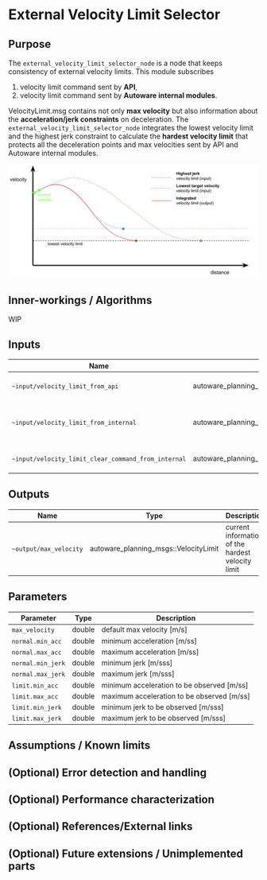 # External Velocity Limit Selector

## Purpose

The `external_velocity_limit_selector_node` is a node that keeps consistency of external velocity limits. This module subscribes

1. velocity limit command sent by **API**,
2. velocity limit command sent by **Autoware internal modules**.

VelocityLimit.msg contains not only **max velocity** but also information about the **acceleration/jerk constraints** on deceleration. The `external_velocity_limit_selector_node` integrates the lowest velocity limit and the highest jerk constraint to calculate the **hardest velocity limit** that protects all the deceleration points and max velocities sent by API and Autoware internal modules.

![selector algorithm](./image/external_velocity_limit_selector.png)

## Inner-workings / Algorithms

WIP

<!-- Write how this package works. Flowcharts and figures are great. Add sub-sections as you like.

Example:
  ### Flowcharts

  ...(PlantUML or something)

  ### State Transitions

  ...(PlantUML or something)

  ### How to filter target obstacles

  ...

  ### How to optimize trajectory

  ...
-->

## Inputs

| Name                                                | Type                                           | Description                                   |
| --------------------------------------------------- | ---------------------------------------------- | --------------------------------------------- |
| `~input/velocity_limit_from_api`                    | autoware_planning_msgs::VelocityLimit             | velocity limit from api                       |
| `~input/velocity_limit_from_internal`               | autoware_planning_msgs::VelocityLimit             | velocity limit from autoware internal modules |
| `~input/velocity_limit_clear_command_from_internal` | autoware_planning_msgs::VelocityLimitClearCommand | velocity limit clear command                  |

## Outputs

| Name                   | Type                               | Description                                       |
| ---------------------- | ---------------------------------- | ------------------------------------------------- |
| `~output/max_velocity` | autoware_planning_msgs::VelocityLimit | current information of the hardest velocity limit |

## Parameters

| Parameter         | Type   | Description                                |
| ----------------- | ------ | ------------------------------------------ |
| `max_velocity`    | double | default max velocity [m/s]                 |
| `normal.min_acc`  | double | minimum acceleration [m/ss]                |
| `normal.max_acc`  | double | maximum acceleration [m/ss]                |
| `normal.min_jerk` | double | minimum jerk [m/sss]                       |
| `normal.max_jerk` | double | maximum jerk [m/sss]                       |
| `limit.min_acc`   | double | minimum acceleration to be observed [m/ss] |
| `limit.max_acc`   | double | maximum acceleration to be observed [m/ss] |
| `limit.min_jerk`  | double | minimum jerk to be observed [m/sss]        |
| `limit.max_jerk`  | double | maximum jerk to be observed [m/sss]        |

## Assumptions / Known limits

<!-- Write assumptions and limitations of your implementation.

Example:
  This algorithm assumes obstacles are not moving, so if they rapidly move after the vehicle started to avoid them, it might collide with them.
  Also, this algorithm doesn't care about blind spots. In general, since too close obstacles aren't visible due to the sensing performance limit, please take enough margin to obstacles.
-->

## (Optional) Error detection and handling

<!-- Write how to detect errors and how to recover from them.

Example:
  This package can handle up to 20 obstacles. If more obstacles found, this node will give up and raise diagnostic errors.
-->

## (Optional) Performance characterization

<!-- Write performance information like complexity. If it wouldn't be the bottleneck, not necessary.

Example:
  ### Complexity

  This algorithm is O(N).

  ### Processing time

  ...
-->

## (Optional) References/External links

<!-- Write links you referred to when you implemented.

Example:
  [1] {link_to_a_thesis}
  [2] {link_to_an_issue}
-->

## (Optional) Future extensions / Unimplemented parts

<!-- Write future extensions of this package.

Example:
  Currently, this package can't handle the chattering obstacles well. We plan to add some probabilistic filters in the perception layer to improve it.
  Also, there are some parameters that should be global(e.g. vehicle size, max steering, etc.). These will be refactored and defined as global parameters so that we can share the same parameters between different nodes.
-->
